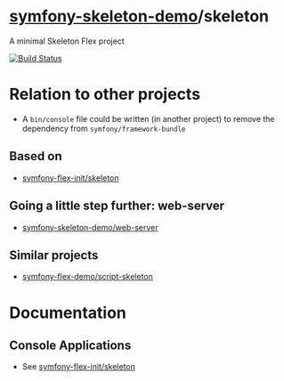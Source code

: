# [symfony-skeleton-demo](https://symfony-skeleton-demo.github.io)/skeleton
A minimal Skeleton Flex project

[![Build Status](https://travis-ci.org/symfony-skeleton-demo/skeleton.svg?branch=master)](https://travis-ci.org/symfony-skeleton-demo/skeleton)

# Relation to other projects
* A `bin/console` file could be written (in another project) to remove the dependency from `symfony/framework-bundle`

## Based on
* [symfony-flex-init/skeleton](https://github.com/symfony-flex-init/skeleton)

## Going a little step further: web-server
* [symfony-skeleton-demo/web-server](https://github.com/symfony-skeleton-demo/web-server)

## Similar projects
* [symfony-flex-demo/script-skeleton](https://github.com/symfony-flex-demo/script-skeleton)


# Documentation
## Console Applications
* See [symfony-flex-init/skeleton](https://github.com/symfony-flex-init/skeleton)
